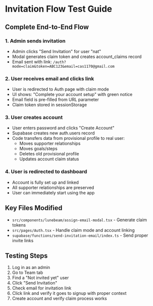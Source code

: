 # Invitation Flow Test Guide

## Complete End-to-End Flow

### 1. Admin sends invitation
- Admin clicks "Send Invitation" for user "nat"
- Modal generates claim token and creates account_claims record
- Email sent with link: `/auth?mode=claim&token=ABC123&email=cas1170@gmail.com`

### 2. User receives email and clicks link
- User is redirected to Auth page with claim mode
- UI shows: "Complete your account setup" with green notice
- Email field is pre-filled from URL parameter
- Claim token stored in sessionStorage

### 3. User creates account
- User enters password and clicks "Create Account"
- Supabase creates new auth.users record
- Code transfers data from provisional profile to real user:
  - Moves supporter relationships
  - Moves goals/steps
  - Deletes old provisional profile
  - Updates account claim status

### 4. User is redirected to dashboard
- Account is fully set up and linked
- All supporter relationships are preserved
- User can immediately start using the app

## Key Files Modified
- `src/components/lunebeam/assign-email-modal.tsx` - Generate claim tokens
- `src/pages/Auth.tsx` - Handle claim mode and account linking
- `supabase/functions/send-invitation-email/index.ts` - Send proper invite links

## Testing Steps
1. Log in as an admin
2. Go to Team tab
3. Find a "Not invited yet" user
4. Click "Send Invitation"
5. Check email for invitation link
6. Click link and verify it goes to signup with proper context
7. Create account and verify claim process works
